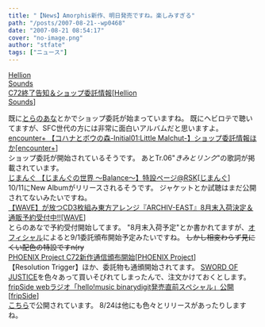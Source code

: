 ```yaml
---
title: "【News】Amorphis新作、明日発売ですね。楽しみすぎる"
path: "/posts/2007-08-21--wp0468"
date: "2007-08-21 08:54:17"
cover: "no-image.png"
author: "stfate"
tags: ["ニュース"]
---
```


<style type="text/css">
<!--
p {white-space: pre-wrap};
-->
</style>

<a class="topics" href="http://www.hellionsounds.com/" target="_blank">Hellion Sounds C72終了告知＆ショップ委託情報</a><span class="junre">[<a href="http://www.hellionsounds.com/" target="_blank">Hellion Sounds</a>]</span>
<div class="news">既に<a href="http://www.toranoana.co.jp/" target="_blank">とらのあな</a>とかでショップ委託が始まっていますね。
既にヘビロテで聴いてますが、SFC世代の方には非常に面白いアルバムだと思いますよ。</div>
<a class="topics" href="http://encounter-p.net/" target="_blank">encounter+ 【コハナとボウの森-Initial01:Little Malchut-】ショップ委託情報ほか</a><span class="junre">[<a href="http://encounter-p.net/" target="_blank">encounter+</a>]</span>
<div class="news">ショップ委託が開始されているそうです。
あとTr.06"<em>きみとリンク</em>"の歌詞が掲載されています。</div>
<a class="topics" href="http://61.199.33.219/games/info/musicinfo/bellwood/jimang_balance/index.html" target="_blank">じまんぐ 【じまんぐの世界 ～Balance～】特設ページ@RSK</a><span class="junre">[<a href="http://jimang.com/" target="_blank">じまんぐ</a>]</span>
<div class="news">10/11にNew Albumがリリースされるそうです。
ジャケットとか試聴はまだ公開されてないみたいですね。</div>
<a class="topics" href="http://www.toranoana.jp/shop/070830_archiv/070830_archiv.html" target="_blank">【WAVE】が放つCD3枚組み東方アレンジ『ARCHIV-EAST』8月末入荷決定＆通販予約受付中!!</a><span class="junre">[<a href="http://wavesite.sakura.ne.jp/" target="_blank">WAVE</a>]</span>
<div class="news">とらのあなで予約受付開始してます。
"8月末入荷予定"とか書かれてますが、<a href="http://wavesite.sakura.ne.jp/" target="_blank">オフィシャル</a>によると9/1委託頒布開始予定みたいですね。
<del>しかし相変わらず見にくい配色の特設ですn(ry</del></div>
<a class="topics" href="http://www.p-pr.info/" target="_blank">PHOENIX Project C72新作通信頒布開始</a><span class="junre">[<a href="http://www.p-pr.info/" target="_blank">PHOENIX Project</a>]</span>
<div class="news">【Resolution Trigger】ほか、委託物も通頒開始されてます。
<a href="http://www.soj.razor.jp/soj.htm" target="_blank">SWORD OF JUSTICE</a>を色々あって買いそびれてしまったんで、注文かけておくとします。</div>
<a class="topics" href="http://fripside.net/" target="_blank">fripSide webラジオ「hello!music binarydigit発売直前スペシャル」公開</a><span class="junre">[<a href="http://fripside.net/" target="_blank">fripSide</a>]</span>
<div class="news"><a href="http://fripside.way-nifty.com/blog/" target="_blank">こちら</a>で公開されています。
8/24は他にも色々とリリースがあったりしますね。</div>
